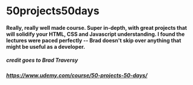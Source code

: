 # 50projects50days

#### Really, really well made course. Super in-depth, with great projects that will solidify your HTML, CSS and Javascript understanding. I found the lectures were paced perfectly -- Brad doesn't skip over anything that might be useful as a developer.
##### credit goes to Brad Traversy

##### https://www.udemy.com/course/50-projects-50-days/
